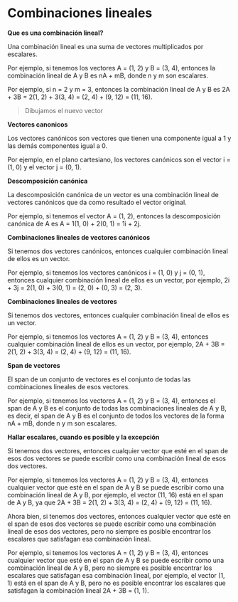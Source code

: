 # Combinaciones lineales

**Que es una combinación lineal?**

Una combinación lineal es una suma de vectores multiplicados por escalares.

<!-- Definicion de combinacion lineal -->

Por ejemplo, si tenemos los vectores A = (1, 2) y B = (3, 4), entonces la combinación lineal de A y B es nA + mB, donde n y m son escalares.

<!-- ejemplo con vectores (1, 2) y (3, 4) -->

Por ejemplo, si n = 2 y m = 3, entonces la combinación lineal de A y B es 2A + 3B = 2(1, 2) + 3(3, 4) = (2, 4) + (9, 12) = (11, 16).

> Dibujamos el nuevo vector


**Vectores canonicos**

Los vectores canónicos son vectores que tienen una componente igual a 1 y las demás componentes igual a 0.

<!-- Definicion de vectores canonicos -->

Por ejemplo, en el plano cartesiano, los vectores canónicos son el vector i = (1, 0) y el vector j = (0, 1).

<!-- Dibujar vectores canonicos -->

**Descomposición canónica**

La descomposición canónica de un vector es una combinación lineal de vectores canónicos que da como resultado el vector original.

<!-- Definicion de descomposicion canonica -->

Por ejemplo, si tenemos el vector A = (1, 2), entonces la descomposición canónica de A es A = 1(1, 0) + 2(0, 1) = 1i + 2j.

<!-- Dibujar vector (1, 2) y su descomposicion canonica -->

**Combinaciones lineales de vectores canónicos**

Si tenemos dos vectores canónicos, entonces cualquier combinación lineal de ellos es un vector.

<!-- Definicion de combinacion lineal de vectores canonicos -->

Por ejemplo, si tenemos los vectores canónicos i = (1, 0) y j = (0, 1), entonces cualquier combinación lineal de ellos es un vector, por ejemplo, 2i + 3j = 2(1, 0) + 3(0, 1) = (2, 0) + (0, 3) = (2, 3).

<!-- Dibujar vector (2, 3) y su descomposicion canonica -->

**Combinaciones lineales de vectores**

Si tenemos dos vectores, entonces cualquier combinación lineal de ellos es un vector.

<!-- Definicion de combinacion lineal de vectores -->

Por ejemplo, si tenemos los vectores A = (1, 2) y B = (3, 4), entonces cualquier combinación lineal de ellos es un vector, por ejemplo, 2A + 3B = 2(1, 2) + 3(3, 4) = (2, 4) + (9, 12) = (11, 16).

<!-- Dibujar vector (11, 16) y su descomposicion canonica -->


**Span de vectores**

El span de un conjunto de vectores es el conjunto de todas las combinaciones lineales de esos vectores.

<!-- Definicion de span de vectores -->

Por ejemplo, si tenemos los vectores A = (1, 2) y B = (3, 4), entonces el span de A y B es el conjunto de todas las combinaciones lineales de A y B, es decir, el span de A y B es el conjunto de todos los vectores de la forma nA + mB, donde n y m son escalares.

<!-- Dibujar span de vectores (1, 2) y (3, 4) -->

**Hallar escalares, cuando es posible y la excepción**

Si tenemos dos vectores, entonces cualquier vector que esté en el span de esos dos vectores se puede escribir como una combinación lineal de esos dos vectores.

<!-- Definicion de hallar escalares -->

Por ejemplo, si tenemos los vectores A = (1, 2) y B = (3, 4), entonces cualquier vector que esté en el span de A y B se puede escribir como una combinación lineal de A y B, por ejemplo, el vector (11, 16) está en el span de A y B, ya que 2A + 3B = 2(1, 2) + 3(3, 4) = (2, 4) + (9, 12) = (11, 16).

<!-- Dibujar vector (11, 16) y su descomposicion canonica -->

Ahora bien, si tenemos dos vectores, entonces cualquier vector que esté en el span de esos dos vectores se puede escribir como una combinación lineal de esos dos vectores, pero no siempre es posible encontrar los escalares que satisfagan esa combinación lineal.

<!-- Definicion de hallar escalares, cuando es posible y la excepcion -->

Por ejemplo, si tenemos los vectores A = (1, 2) y B = (3, 4), entonces cualquier vector que esté en el span de A y B se puede escribir como una combinación lineal de A y B, pero no siempre es posible encontrar los escalares que satisfagan esa combinación lineal, por ejemplo, el vector (1, 1) está en el span de A y B, pero no es posible encontrar los escalares que satisfagan la combinación lineal 2A + 3B = (1, 1).

<!-- Dibujar vector (1, 1) y su descomposicion canonica -->